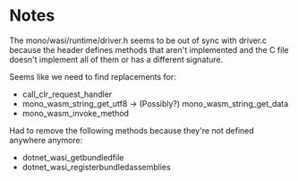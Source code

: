 # Notes
The mono/wasi/runtime/driver.h seems to be out of sync with driver.c because the header defines methods that aren't implemented and the C file doesn't implement all of them or has a different signature.

Seems like we need to find replacements for:
- call_clr_request_handler
- mono_wasm_string_get_utf8 -> (Possibly?) mono_wasm_string_get_data
- mono_wasm_invoke_method

Had to remove the following methods because they're not defined anywhere anymore:
- dotnet_wasi_getbundledfile
- dotnet_wasi_registerbundledassemblies

